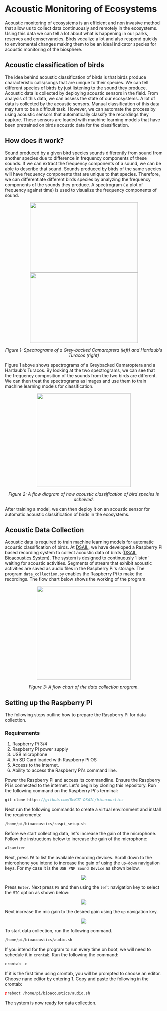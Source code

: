 # Acoustic Monitoring of Ecosystems

Acoustic monitoring of ecosystems is an efficient and non invasive method that allow us to collect data continuously and remotely in the ecosystems. Using this data we can tell a lot about what is happening in our parks, reserves and conservancies. Birds vocalize a lot and also respond quickly to enviromental changes making them to be an ideal indicator species for acoustic monitoring of the biosphere.

## Acoustic classification of birds
The idea behind acoustic classification of birds is that birds produce characteristic calls/songs that are unique to their species. We can tell different species of birds by just listening to the sound they produce. Acoustic data is collected by deploying acoustic sensors in the field. From analysis of this data, we can assess the state of our ecosystems. A lot of data is collected by the acoustic sensors. Manual classification of this data may turn to be a difficult task. However, we can automate the process by using acoustic sensors that automatically classify the recordings they capture. These sensors are loaded with machine learning models that have been pretrained on birds acoustic data for the classification.

## How does it work?

Sound produced by a given bird species sounds differently from sound from another species due to difference in frequency components of these sounds. If we can extract the frequency components of a sound, we can be able to describe that sound. Sounds produced by birds of the same species will have frequency components that are unique to that species. Therefore, we can differentiate different birds species by analyzing the frequency components of the sounds they produce. A spectrogram ( a plot of frequency against time) is used to visualize the frequency components of sound.

<p align="center">
  <img width="345" height="225" src="/img/grey-backed.png">
  <img width="345" height="225" src="/img/hartlaub's-turacos-spectrogram.png">
  
</p>

<p align="center"> 
  <em>Figure 1: Spectrograms of a Grey-backed Camaroptera (left) and Hartlaub's Turacos (right)</em>
</p>

Figure 1 above shows spectrograms of a Greybacked Camaroptera and a Hartlaub's Turacos. By looking at the two spectrograms, we can see that the frequency composition of the sounds from the two birds are different. We can then treat the spectrograms as images and use them to train machine learning models for classification.

<p align="center">
  <img width="auto" height="300" src="/img/dsp-ml.png"> 
</p>

<p align="center"> 
  <em>Figure 2: A flow diagram of how acoustic classification of bird species is acheived.</em>
</p>

After training a model, we can then deploy it on an acoustic sensor for automatic acoustic classification of birds in the ecosystems.

## Acoustic Data Collection

Acoustic data is required to train machine learning models for automatic acoustic classification of birds. At [DSAIL](https://dekut-dsail.github.io/), we have developed a Raspberry Pi based recording system to collect acoustic data of birds ([DSAIL Bioacoustics System](https://kiariegabriel.github.io/dsail-bioacoustics-system.html)). The system is designed to continuously 'listen' waiting for acoustic activities. Segments of stream that exhibit acoustic activities are saved as audio files in the Raspberry Pi's storage. The program `data_collection.py` enables the Raspberry Pi to make the recordings. The flow chart below shows the working of the program.

<p align="center">
  <img width="auto" height="300" src="/img/data-collection.png"> 
</p>

<p align="center"> 
  <em>Figure 3: A flow chart of the data collection program.</em>
</p>

## Setting up the Raspberry Pi
The following steps outline how to prepare the Raspberry Pi for data collection.

### Requirements
1. Raspberry Pi 3/4
2. Raspberry Pi power supply
3. USB microphone
4. An SD Card loaded with Raspberry Pi OS
5. Access to the internet.
6. Ability to access the Raspberry Pi's command line.

Power the Raspberry Pi and access its commandline. Ensure the Raspberry Pi is connected to the internet. Let's begin by cloning this repository. Run the following command on the Raspberry Pi's terminal:

```cpp
git clone https://github.com/DeKUT-DSAIL/bioacoustics
```
Next run the following commands to create a virtual environment and install the requirements:

```cpp
/home/pi/bioacoustics/raspi_setup.sh
```
Before we start collecting data, let's increase the gain of the microphone. Follow the instructions below to increase the gain of the microphone:
```cpp
alsamixer
```
Next, press `F6` to list the available recording devices. Scroll down to the microphone you intend to increase the gain of using the `up-down` navigation keys. For my case it is the `USB PNP Sound Device` as shown below. 

<p align="center">
  <img width="auto" height="auto" src="/img/mic-select.jpg"> 
</p>

Press `Enter`. Next press `F5` and then using the `left` navigation key to select the `MIC` option as shown below:

<p align="center">
  <img width="auto" height="auto" src="/img/item_at_min.jpg"> 
</p>

Next increase the mic gain to the desired gain using the `up` navigation key.

<p align="center">
  <img width="auto" height="auto" src="/img/item_at_max.jpg"> 
</p>

To start data collection, run the following command.

```cpp
/home/pi/bioacoustics/audio.sh
```

If you intend for the program to run every time on boot, we will need to schedule it in `crontab`. Run the following the command:

```cpp
crontab -e
```
If it is the first time using crontab, you will be prompted to choose an editor. Choose nano editor by entering 1. Copy and paste the following in the crontab:

```cpp
@reboot /home/pi/bioacoustics/audio.sh
```

The system is now ready for data collection.
